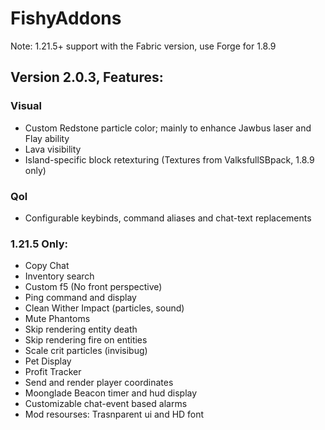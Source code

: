 # FishyAddons

Note: 1.21.5+ support with the Fabric version, use Forge for 1.8.9

## **Version 2.0.3, Features:**

### Visual
- Custom Redstone particle color; mainly to enhance Jawbus laser and Flay ability
- Lava visibility
- Island-specific block retexturing (Textures from ValksfullSBpack, 1.8.9 only)

### Qol
- Configurable keybinds, command aliases and chat-text replacements

### 1.21.5 Only:
- Copy Chat
- Inventory search
- Custom f5 (No front perspective)
- Ping command and display
- Clean Wither Impact (particles, sound)
- Mute Phantoms
- Skip rendering entity death
- Skip rendering fire on entities
- Scale crit particles (invisibug)
- Pet Display
- Profit Tracker
- Send and render player coordinates
- Moonglade Beacon timer and hud display
- Customizable chat-event based alarms
- Mod resourses: Trasnparent ui and HD font